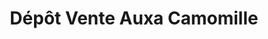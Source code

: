 ---
title: "Dépôt Vente Auxa Camomille"
url: /saint-germain-en-laye/depot-vente-auxa-camomille/
shop: vêtements
---